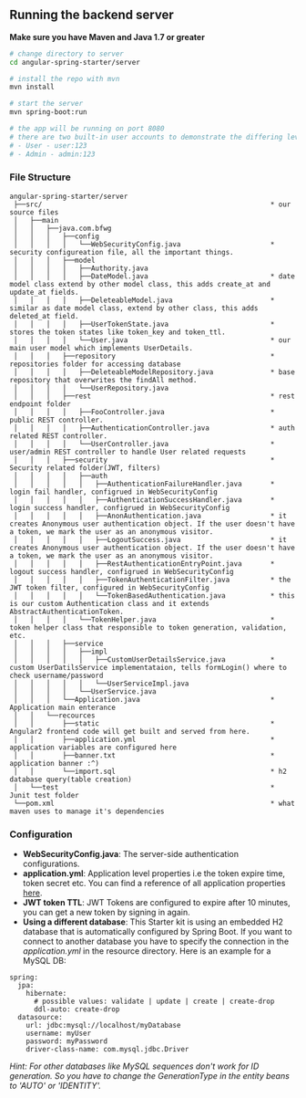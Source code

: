 ## Running the backend server
**Make sure you have Maven and Java 1.7 or greater**

```bash
# change directory to server
cd angular-spring-starter/server

# install the repo with mvn
mvn install

# start the server
mvn spring-boot:run

# the app will be running on port 8080
# there are two built-in user accounts to demonstrate the differing levels of access to the endpoints:
# - User - user:123
# - Admin - admin:123
```


### File Structure
```
angular-spring-starter/server
 ├──src/                                                        * our source files
 │   ├──main
 │   │   ├──java.com.bfwg
 │   │   │   ├──config
 │   │   │   │   └──WebSecurityConfig.java                      * security configureation file, all the important things.
 │   │   │   ├──model
 │   │   │   │   ├──Authority.java
 │   │   │   │   ├──DateModel.java                              * date model class extend by other model class, this adds create_at and update_at fields.
 │   │   │   │   ├──DeleteableModel.java                        * similar as date model class, extend by other class, this adds deleted_at field.
 │   │   │   │   ├──UserTokenState.java                         * stores the token states like token_key and token_ttl.
 │   │   │   │   └──User.java                                   * our main user model which implements UserDetails.
 │   │   │   ├──repository                                      * repositories folder for accessing database
 │   │   │   │   ├──DeleteableModelRepository.java              * base repository that overwrites the findAll method.
 │   │   │   │   └──UserRepository.java
 │   │   │   ├──rest                                            * rest endpoint folder
 │   │   │   │   ├──FooController.java                          * public REST controller.
 │   │   │   │   ├──AuthenticationController.java               * auth related REST controller.
 │   │   │   │   └──UserController.java                         * user/admin REST controller to handle User related requests
 │   │   │   ├──security                                        * Security related folder(JWT, filters)
 │   │   │   │   ├──auth
 │   │   │   │   │   ├──AuthenticationFailureHandler.java       * login fail handler, configrued in WebSecurityConfig
 │   │   │   │   │   ├──AuthenticationSuccessHandler.java       * login success handler, configrued in WebSecurityConfig
 │   │   │   │   │   ├──AnonAuthentication.java                 * it creates Anonymous user authentication object. If the user doesn't have a token, we mark the user as an anonymous visitor.
 │   │   │   │   │   ├──LogoutSuccess.java                      * it creates Anonymous user authentication object. If the user doesn't have a token, we mark the user as an anonymous visitor.
 │   │   │   │   │   ├──RestAuthenticationEntryPoint.java       * logout success handler, configrued in WebSecurityConfig
 │   │   │   │   │   ├──TokenAuthenticationFilter.java          * the JWT token filter, configured in WebSecurityConfig
 │   │   │   │   │   └──TokenBasedAuthentication.java           * this is our custom Authentication class and it extends AbstractAuthenticationToken.
 │   │   │   │   └──TokenHelper.java                            * token helper class that responsible to token generation, validation, etc.
 │   │   │   ├──service
 │   │   │   │   ├──impl
 │   │   │   │   │   ├──CustomUserDetailsService.java           * custom UserDatilsService implementataion, tells formLogin() where to check username/password
 │   │   │   │   │   └──UserServiceImpl.java
 │   │   │   │   └──UserService.java
 │   │   │   └──Application.java                                * Application main enterance
 │   │   └──recources
 │   │       ├──static                                          * Angular2 frontend code will get built and served from here.
 │   │       ├──application.yml                                 * application variables are configured here
 │   │       ├──banner.txt                                      * application banner :^)
 │   │       └──import.sql                                      * h2 database query(table creation)
 │   └──test                                                    * Junit test folder
 └──pom.xml                                                     * what maven uses to manage it's dependencies
```

### Configuration
- **WebSecurityConfig.java**: The server-side authentication configurations.
- **application.yml**: Application level properties i.e the token expire time, token secret etc. You can find a reference of all application properties [here](http://docs.spring.io/spring-boot/docs/current/reference/html/common-application-properties.html).
- **JWT token TTL**: JWT Tokens are configured to expire after 10 minutes, you can get a new token by signing in again.
- **Using a different database**: This Starter kit is using an embedded H2 database that is automatically configured by Spring Boot. If you want to connect to another database you have to specify the connection in the *application.yml* in the resource directory. Here is an example for a MySQL DB:


```
spring:
  jpa:
    hibernate:
      # possible values: validate | update | create | create-drop
      ddl-auto: create-drop
  datasource:
    url: jdbc:mysql://localhost/myDatabase
    username: myUser
    password: myPassword
    driver-class-name: com.mysql.jdbc.Driver
```
*Hint: For other databases like MySQL sequences don't work for ID generation. So you have to change the GenerationType in the entity beans to 'AUTO' or 'IDENTITY'.*

